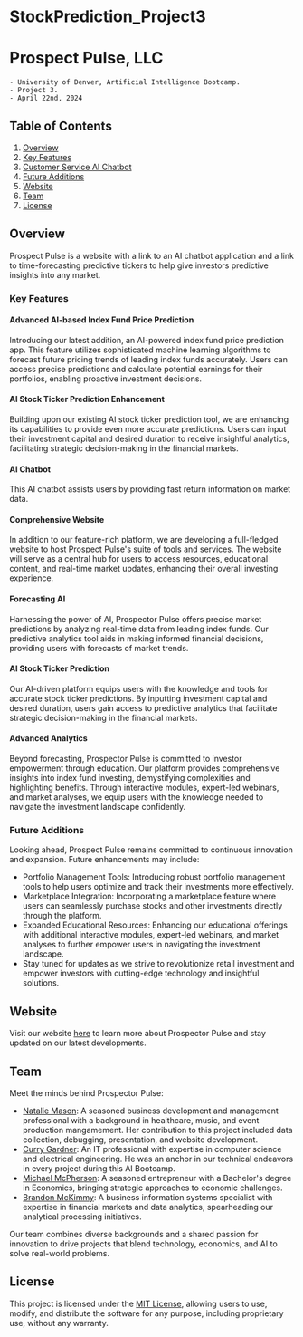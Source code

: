 # StockPrediction_Project3
# Prospect Pulse, LLC
    - University of Denver, Artificial Intelligence Bootcamp. 
    - Project 3. 
    - April 22nd, 2024

## Table of Contents

1. [Overview](#overview)
2. [Key Features](#key-features)
3. [Customer Service AI Chatbot](https://e42ahokzontvlp74j4vruc.streamlit.app/)
4. [Future Additions](#future-additions)
5. [Website](#website)
6. [Team](#team)
7. [License](#license)
   
## Overview

Prospect Pulse is a website with a link to an AI chatbot application and a link to time-forecasting predictive tickers to help give investors predictive insights into any market. 

### Key Features

#### Advanced AI-based Index Fund Price Prediction
Introducing our latest addition, an AI-powered index fund price prediction app. This feature utilizes sophisticated machine learning algorithms to forecast future pricing trends of leading index funds accurately. Users can access precise predictions and calculate potential earnings for their portfolios, enabling proactive investment decisions.

#### AI Stock Ticker Prediction Enhancement
Building upon our existing AI stock ticker prediction tool, we are enhancing its capabilities to provide even more accurate predictions. Users can input their investment capital and desired duration to receive insightful analytics, facilitating strategic decision-making in the financial markets.

#### AI Chatbot

This AI chatbot assists users by providing fast return information on market data. 

#### Comprehensive Website
In addition to our feature-rich platform, we are developing a full-fledged website to host Prospect Pulse's suite of tools and services. The website will serve as a central hub for users to access resources, educational content, and real-time market updates, enhancing their overall investing experience.

#### Forecasting AI

Harnessing the power of AI, Prospector Pulse offers precise market predictions by analyzing real-time data from leading index funds. Our predictive analytics tool aids in making informed financial decisions, providing users with forecasts of market trends.
#### AI Stock Ticker Prediction

Our AI-driven platform equips users with the knowledge and tools for accurate stock ticker predictions. By inputting investment capital and desired duration, users gain access to predictive analytics that facilitate strategic decision-making in the financial markets.

#### Advanced Analytics

Beyond forecasting, Prospector Pulse is committed to investor empowerment through education. Our platform provides comprehensive insights into index fund investing, demystifying complexities and highlighting benefits. Through interactive modules, expert-led webinars, and market analyses, we equip users with the knowledge needed to navigate the investment landscape confidently.

### Future Additions

Looking ahead, Prospect Pulse remains committed to continuous innovation and expansion. Future enhancements may include:

- Portfolio Management Tools: Introducing robust portfolio management tools to help users optimize and track their investments more effectively.
- Marketplace Integration: Incorporating a marketplace feature where users can seamlessly purchase stocks and other investments directly through the platform.
- Expanded Educational Resources: Enhancing our educational offerings with additional interactive modules, expert-led webinars, and market analyses to further empower users in navigating the investment landscape.
- Stay tuned for updates as we strive to revolutionize retail investment and empower investors with cutting-edge technology and insightful solutions.

## Website

Visit our website [here](https://mikeamcpherson.wixsite.com/my-site/home) to learn more about Prospector Pulse and stay updated on our latest developments.

## Team

Meet the minds behind Prospector Pulse:

- [Natalie Mason](https://www.linkedin.com/in/captainnatalie/): A seasoned business development and management professional with a background in healthcare, music, and event production mangamement. Her contribution to this project included data collection, debugging, presentation, and website development.
- [Curry Gardner](https://www.linkedin.com/in/curry-gardner/): An IT professional with expertise in computer science and electrical engineering. He was an anchor in our technical endeavors in every project during this AI Bootcamp.
- [Michael McPherson](https://www.linkedin.com/in/michael-mcpherson-012475290/): A seasoned entrepreneur with a Bachelor's degree in Economics, bringing strategic approaches to economic challenges.
- [Brandon McKimmy](https://www.linkedin.com/in/brandon-mckimmy/): A business information systems specialist with expertise in financial markets and data analytics, spearheading our analytical processing initiatives.

Our team combines diverse backgrounds and a shared passion for innovation to drive projects that blend technology, economics, and AI to solve real-world problems.

## License

This project is licensed under the [MIT License](LICENSE), allowing users to use, modify, and distribute the software for any purpose, including proprietary use, without any warranty.

